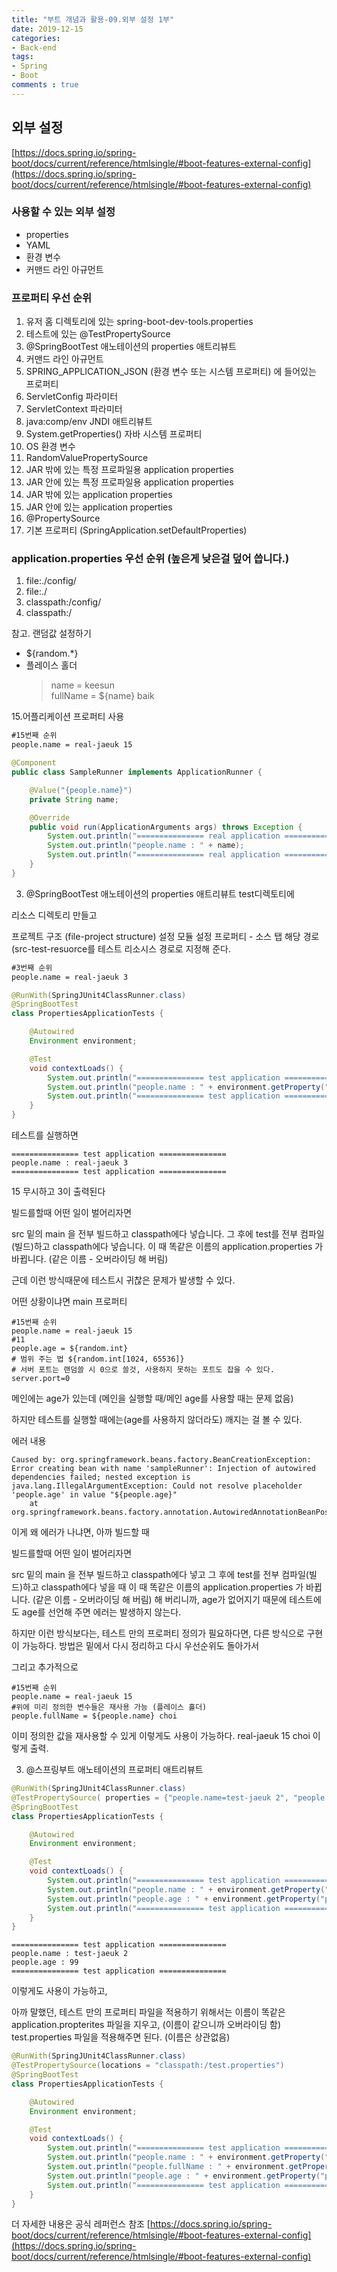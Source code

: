 ```yaml
---
title: "부트 개념과 활용-09.외부 설정 1부"
date: 2019-12-15
categories:
- Back-end
tags:
- Spring 
- Boot
comments : true
---
```


## 외부 설정
[https://docs.spring.io/spring-boot/docs/current/reference/htmlsingle/#boot-features-external-config](https://docs.spring.io/spring-boot/docs/current/reference/htmlsingle/#boot-features-external-config)

### 사용할 수 있는 외부 설정 
- properties        
- YAML      
- 환경 변수     
- 커맨드 라인 아규먼트     

### 프로퍼티 우선 순위
1. 유저 홈 디렉토리에 있는 spring-boot-dev-tools.properties
2. 테스트에 있는 @TestPropertySource
3. @SpringBootTest 애노테이션의 properties 애트리뷰트
4. 커맨드 라인 아규먼트
5. SPRING_APPLICATION_JSON (환경 변수 또는 시스템 프로퍼티) 에 들어있는 프로퍼티
6. ServletConfig 파라미터
7. ServletContext 파라미터
8. java:comp/env JNDI 애트리뷰트
9. System.getProperties() 자바 시스템 프로퍼티
10. OS 환경 변수
11. RandomValuePropertySource
12. JAR 밖에 있는 특정 프로파일용 application properties
13. JAR 안에 있는 특정 프로파일용 application properties
14. JAR 밖에 있는 application properties
15. JAR 안에 있는 application properties
16. @PropertySource
17. 기본 프로퍼티 (SpringApplication.setDefaultProperties)


### application.properties 우선 순위 (높은게 낮은걸 덮어 씁니다.)
1. file:./config/
2. file:./
3. classpath:/config/
4. classpath:/

참고. 랜덤값 설정하기
- ${random.*}
- 플레이스 홀더
   >name = keesun         
   fullName = ${name} baik





15.어플리케이션 프로퍼티 사용
~~~xml
#15번째 순위
people.name = real-jaeuk 15
~~~
~~~java
@Component
public class SampleRunner implements ApplicationRunner {

    @Value("{people.name}")
    private String name;

    @Override
    public void run(ApplicationArguments args) throws Exception {
        System.out.println("=============== real application ===============");
        System.out.println("people.name : " + name);
        System.out.println("=============== real application ===============");
    }
}
~~~

3. @SpringBootTest 애노테이션의 properties 애트리뷰트
test디렉토티에

리소스 디렉토리 만들고

프로젝트 구조 (file-project structure) 설정
모듈 설정
프로퍼티 - 소스 탭
해당 경로 (src-test-resuorce를 테스트 리소시스 경로로 지정해 준다.

~~~xml
#3번째 순위
people.name = real-jaeuk 3
~~~
~~~java
@RunWith(SpringJUnit4ClassRunner.class)
@SpringBootTest
class PropertiesApplicationTests {

    @Autowired
    Environment environment;

    @Test
    void contextLoads() {
        System.out.println("=============== test application ===============");
        System.out.println("people.name : " + environment.getProperty("people.name"));
        System.out.println("=============== test application ===============");
    }
}
~~~
테스트를 실행하면
~~~
=============== test application ===============
people.name : real-jaeuk 3
=============== test application ===============
~~~
15 무시하고 3이 출력된다

빌드를할때 어떤 일이 벌어리자면

src 밑의 main 을 전부 빌드하고 classpath에다 넣습니다.
그 후에 test를 전부 컴파일(빌드)하고 classpath에다 넣습니다.
이 때 똑같은 이름의 application.properties 가 바뀝니다. (같은 이름 - 오버라이딩 해 버림)

근데 이런 방식때문에 테스트시 귀찮은 문제가 발생할 수 있다.

어떤 상황이냐면 
main 프로퍼티
~~~
#15번째 순위
people.name = real-jaeuk 15 
#11
people.age = ${random.int}
# 범위 주는 법 ${random.int[1024, 65536]}
# 서버 포트는 랜덤쓸 시 0으로 쓸것, 사용하지 못하는 포트도 잡을 수 있다.
server.port=0
~~~
메인에는 age가 있는데 (메인을 실행할 때/메인 age를 사용할 때는 문제 없음)

하지만 테스트를 실행할 때에는(age를 사용하지 않더라도) 깨지는 걸 볼 수 있다.

에러 내용
~~~
Caused by: org.springframework.beans.factory.BeanCreationException: Error creating bean with name 'sampleRunner': Injection of autowired dependencies failed; nested exception is java.lang.IllegalArgumentException: Could not resolve placeholder 'people.age' in value "${people.age}"
	at org.springframework.beans.factory.annotation.AutowiredAnnotationBeanPostProcessor.postProcessProperties(AutowiredAnnotationBeanPostProcessor.java:405)
~~~

이게 왜 에러가 나냐면, 아까 빌드할 때 

빌드를할때 어떤 일이 벌어리자면

src 밑의 main 을 전부 빌드하고 classpath에다 넣고
그 후에 test를 전부 컴파일(빌드)하고 classpath에다 넣을 때
이 때 똑같은 이름의 application.properties 가 바뀝니다. (같은 이름 - 오버라이딩 해 버림)
해 버리니까, age가 없어지기 때문에 테스트에도 age를 선언해 주면 에러는 발생하지 않는다.



하지만 이런 방식보다는, 
테스트 만의 프로퍼티 정의가 필요하다면, 다른 방식으로 구현이 가능하다. 방법은 밑에서 다시 정리하고 다시 우선순위도 돌아가서 



그리고 추가적으로 
~~~
#15번째 순위
people.name = real-jaeuk 15 
#위에 미리 정의한 변수들은 재사용 가능 (플레이스 홀더)
people.fullName = ${people.name} choi
~~~
이미 정의한 값을 재사용할 수 있게 이렇게도 사용이 가능하다. 
real-jaeuk 15 choi 이렇게 출력.



3. @스프링부트 애노테이션의 프로퍼티 애트리뷰트
~~~java
@RunWith(SpringJUnit4ClassRunner.class)
@TestPropertySource( properties = {"people.name=test-jaeuk 2", "people.age=99"})
@SpringBootTest
class PropertiesApplicationTests {

    @Autowired
    Environment environment;

    @Test
    void contextLoads() {
        System.out.println("=============== test application ===============");
        System.out.println("people.name : " + environment.getProperty("people.name"));
        System.out.println("people.age : " + environment.getProperty("people.age"));
        System.out.println("=============== test application ===============");
    }
}
~~~
~~~
=============== test application ===============
people.name : test-jaeuk 2
people.age : 99
=============== test application ===============
~~~
이렇게도 사용이 가능하고,



아까 말했던, 테스트 만의 프로퍼티 파일을 적용하기 위해서는 
이름이 똑같은 application.propterites 파일을 지우고, (이름이 같으니까 오버라이딩 함)
test.properties 파일을 적용해주면 된다. (이름은 상관없음)


~~~java
@RunWith(SpringJUnit4ClassRunner.class)
@TestPropertySource(locations = "classpath:/test.properties")
@SpringBootTest
class PropertiesApplicationTests {

    @Autowired
    Environment environment;

    @Test
    void contextLoads() {
        System.out.println("=============== test application ===============");
        System.out.println("people.name : " + environment.getProperty("people.name"));
        System.out.println("people.fullName : " + environment.getProperty("people.fullName"));
        System.out.println("people.age : " + environment.getProperty("people.age"));
        System.out.println("=============== test application ===============");
    }
}
~~~


더 자세한 내용은 공식 레퍼런스 참조
[https://docs.spring.io/spring-boot/docs/current/reference/htmlsingle/#boot-features-external-config](https://docs.spring.io/spring-boot/docs/current/reference/htmlsingle/#boot-features-external-config)


